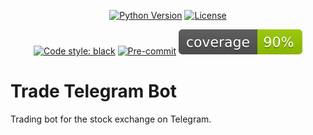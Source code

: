 <div align="center">

[![Python Version](https://img.shields.io/pypi/pyversions/tradernet_api.svg)](https://pypi.org/project/tradernet_api/)
[![License](https://img.shields.io/github/license/kutsevol/tradernet-api)](https://github.com/kutsevol/tradernet-api/blob/main/LICENSE)

[![Code style: black](https://img.shields.io/badge/code%20style-black-000000.svg)](https://github.com/psf/black)
[![Pre-commit](https://img.shields.io/badge/pre--commit-enabled-brightgreen?logo=pre-commit&logoColor=white)](https://github.com/kutsevol/trade-telegram-bot/blob/main/.pre-commit-config.yaml)
![Coverage Report](assets/images/coverage.svg)

</div>

# Trade Telegram Bot
Trading bot for the stock exchange on Telegram. </br>

